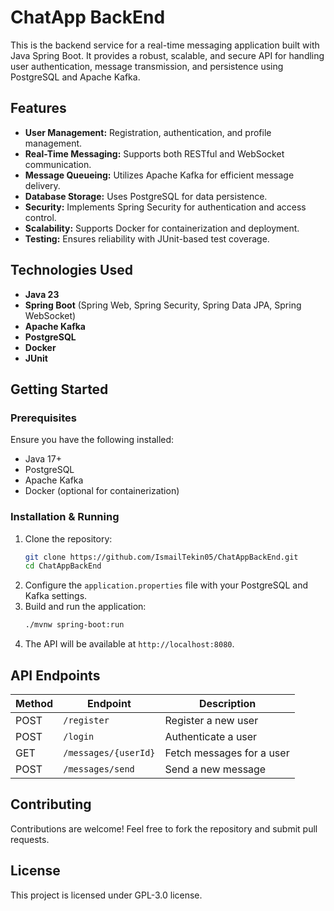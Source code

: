 # ChatApp BackEnd

This is the backend service for a real-time messaging application built with Java Spring Boot. It provides a robust, scalable, and secure API for handling user authentication, message transmission, and persistence using PostgreSQL and Apache Kafka.

## Features
- **User Management:** Registration, authentication, and profile management.
- **Real-Time Messaging:** Supports both RESTful and WebSocket communication.
- **Message Queueing:** Utilizes Apache Kafka for efficient message delivery.
- **Database Storage:** Uses PostgreSQL for data persistence.
- **Security:** Implements Spring Security for authentication and access control.
- **Scalability:** Supports Docker for containerization and deployment.
- **Testing:** Ensures reliability with JUnit-based test coverage.

## Technologies Used
- **Java 23**
- **Spring Boot** (Spring Web, Spring Security, Spring Data JPA, Spring WebSocket)
- **Apache Kafka**
- **PostgreSQL**
- **Docker**
- **JUnit**

## Getting Started

### Prerequisites
Ensure you have the following installed:
- Java 17+
- PostgreSQL
- Apache Kafka
- Docker (optional for containerization)

### Installation & Running
1. Clone the repository:
   ```sh
   git clone https://github.com/IsmailTekin05/ChatAppBackEnd.git
   cd ChatAppBackEnd
   ```
2. Configure the `application.properties` file with your PostgreSQL and Kafka settings.
3. Build and run the application:
   ```sh
   ./mvnw spring-boot:run
   ```
4. The API will be available at `http://localhost:8080`.

## API Endpoints
| Method | Endpoint | Description |
|--------|---------|-------------|
| POST   | `/register` | Register a new user |
| POST   | `/login` | Authenticate a user |
| GET    | `/messages/{userId}` | Fetch messages for a user |
| POST   | `/messages/send` | Send a new message |

## Contributing
Contributions are welcome! Feel free to fork the repository and submit pull requests.

## License
This project is licensed under GPL-3.0 license.

